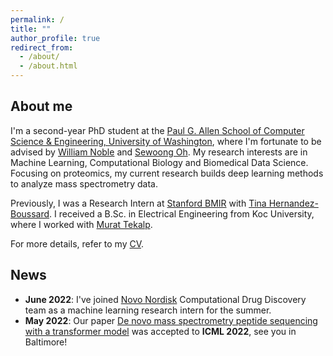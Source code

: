 ```yaml
---
permalink: /
title: ""
author_profile: true
redirect_from:
  - /about/
  - /about.html
---
```

## About me
I'm a second-year PhD student at the [Paul G. Allen School of Computer Science & Engineering, University of Washington](https://www.cs.washington.edu/), where I'm fortunate to be advised by [William Noble](https://noble.gs.washington.edu/~wnoble/) and [Sewoong Oh](https://homes.cs.washington.edu/~sewoong/). My research interests are in Machine Learning, Computational Biology and Biomedical Data Science. Focusing on proteomics, my current research builds deep learning methods to analyze mass spectrometry data.

Previously, I was a Research Intern at [Stanford BMIR](https://bmir.stanford.edu) with [Tina Hernandez-Boussard](https://med.stanford.edu/boussard-lab/people/tina_hernandez_boussard.html). I received a B.Sc. in Electrical Engineering from Koc University, where I worked with [Murat Tekalp](http://home.ku.edu.tr/~mtekalp/).

For more details, refer to my [CV](https://melihyilmaz.github.io/files/melih_yilmaz_cv.pdf).

## News
- __June 2022__: I've joined [Novo Nordisk](https://www.novonordisk-us.com/about/who-we-are/seattle-wa.html) Computational Drug Discovery team as a machine learning research intern for the summer.
- __May 2022__: Our paper [De novo mass spectrometry peptide sequencing with a transformer model](https://www.biorxiv.org/content/10.1101/2022.02.07.479481v1) was accepted to __ICML 2022__, see you in Baltimore!
